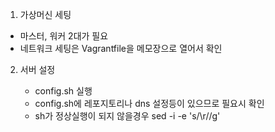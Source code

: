  1. 가상머신 세팅
   - 마스터, 워커 2대가 필요
   - 네트워크 세팅은 Vagrantfile을 메모장으로 열어서 확인
  
2. 서버 설정
   - config.sh 실행
   - config.sh에 레포지토리나 dns 설정등이 있으므로 필요시 확인
    * sh가 정상실행이 되지 않을경우
    sed -i -e 's/\r//g' <script file path> 실행

3. vim 에디터, 도커, 쿠버네티스 설치
   - install_pkg.sh를 실행하여 설치 및 데몬 실행
   - 사용하려는 쿠버네티스 버전에 호환되는 도커 버전을 사용해야 에러 없이 설치됨

4. 쿠버네티스 클러스터 초기화 / 마스터 노드 설정 / Pod 통신을 위한 calico 세팅
   - sudo rm /etc/containerd/config.toml 입력
   - systemctl restart containerd 입력
   - master_node.sh 파일 작성 후 master_node.sh 실행
   - master_node.sh = 쿠버네티스 클러스터 초기화 / 마스터 노드 설정 / calico 실행
   - calico = Pod간의 네트워크 동신을 위한 네트워크 플러그인

6. 위의 1~3번 과정을 워커노드로 사용할 가상머신에 진행

7. 쿠버네티스 클러스터 조인
   - work_nodes.sh를 실행하여 쿠버네티스 클러스터 조인
   - kubectl get nodes로 클러스터가 잘 구성되었는지 확인

8. 헬름 설치
   - 헬름(helm) = 쿠버네티스에서 애플리케이션을 배포하기 위해 사용되는 패키징 툴
   - 헬름을 이용해 쿠버네티스에 원하는 애플리케이션을 간단하게 설치할 수 있다
   - 컨테이너 배포 뿐 아니라 애플리케이션을 배포하기 위해 필요한 쿠버네티스 리소스를 모두 패키지 형태로 배포하는 역할
   - 마스터 노드로 helm-install.sh 이동
   - helm-install.sh 를 export DESIRED_VERSION=v3.2.1; 헬름 쉘스크립트 ex) ./helm-install.sh 명령어와 같이 실행하여 버전을 정하면서 헬름 설치

9. MetalLB 설치
   - 마스터 노드에서 작업 진행
   - MetalLB = 온프레미스 환경에서 로드밸런서를 사용할 수 있게 해줌
   - 헬름 차트 저장소에서 metallb 검색 후 차트 저장소의 주소 확인
   - helm repo add metallb https://metallb.github.io/metallb
   - helm install metallb metallb/metallb --namespace=metallb-system --create-namespace (추후 옵션이 가능한지 파악 필요)
   - kubectl get validatingwebhookconfigurations 기존 설정을 확인한다
   - kubectl delete validatingwebhookconfigurations  metallb-webhook-configuration 기존 설정을 지운다
   - kubectl get validatingwebhookconfigurations 삭제 확인 
   - kubectl apply -f metallb-config.yaml 을 실행하여 설정을 배포한다
   - kubectl describe ipaddresspool.metallb.io --namespace metallb-system 잘 배포되었는지 확인
  
   - ------------------------------ 낮은 버전에서 사용 ------------------------------------------
   - helm repo add edu https://iac-source.github.io/helm-charts를 입력하여 헬름 차트 저장소 추가
   - helm repo list 를 사용하여 목록 확인
   - helm repo update를 사용하여 최신 차트 정보를 동기화
   - helm install metallb edu/metallb --namespace=metallb-system --create-namespace --set controller.tag=v0.8.3 --set speaker.tag=v0.8.3 --set configmap.ipRange=192.168.1.11-192.168.1.29 를 사용하여 metallb 설치
   - ------------------------------ 낮은 버전에서 사용 ------------------------------------------
   - kubectl get pods -n metallb-system 명령어로 정상 배포되었는지 확인
 
10. DB 설치를 위한 PV, PVC 설정 (쿠버네티스 파드 위에 올린 DB 설정) - 다음 프로젝트때 쿠버네티스 오퍼레이터를 이용해서 DB 구성
   - PV = 클러스터가 관리하는 파일시스템을 저장하는 공간, 클러스터 내에 존재하는 볼륨
   - PVC = PV 자원의 사용방법을 정의한 요청서, PV에 접근하려면 PVC가 있어야 한다
   - db 폴더에서 db-pv.yaml 파일과 db-pvc.yaml 파일을 마스터 노드에 옮긴다
   - 쿠버네티스 클러스터에서 PV를 공유하기 위해 nfs 서버를 활성화해야 한다
   - db-pv.yaml 파일을 열어 pv로 사용할 디렉토리를 mkdir명령으로 만든다 ex)mkdir /nfs_folder - 해당 프로젝트는 nfs 폴더명을 기준으로 되어있음
   - echo '/파일경로 192.168.1.0/24(rw,sync,no_root_squash)' >> /etc/exports 명령어를 사용해 NFS서버로 받아들일 IP를 기록한다
   - systemctl enable --now nfs 를 입력하여 NFS 서버를 활성화 시킨다
   - kubectl apply -f db-pv.yaml 명령어와 kubectl apply -f db-pvc.yaml 명령어를 입력하여 PV, PVC를 생성한다
   - kubectl get pv 와 kubectl get pvc를 입력하여 PV, PVC가 정상 생성되었는지 확인한다
   - PV의 status 는 bound 상태여야 정상작동
   - db 폴더의 mysql-db.yaml 파일과 mysql-secret.yaml 파일을 마스터 노드로 옮긴다
   - kubectl apply -f mysql-secret.yaml 을 실행하여 DB의 password가 담긴 secret을 배포한다 (secret 값들은 base64 인코딩이 되어있어야 한다)
   - kubectl apply -f mysql-db.yaml을 실행하여 DB를 배포한다
   - kubectl get secret 과 kubectl get pods를 입력하여 정상 배포되었는지 확인한다
   - kubectl expose deploy mysql-db --port 3306 --type LoadBalancer을 입력하여 db를 로드밸런서 타입으로 노출시킨다
   - kubectl get service를 입력하여 정상적으로 service로 노출되었는지 확인한다

11. backend 배포
   - backend 폴더의 back.yaml 파일을 마스터 노드로 옮긴다 (DB 연결정보는 yaml에 명시했지만 추후 시크릿으로 처리 필요)
   - 도커 hub에서 이미지를 가져오기 위해 kubectl create secret docker-registry docker-login --docker-username=<도커ID> --docker-password=<도커PW> 를 사용해서 secret 값을 만든다
   - 명령어 중에 특수문자가 포함되어 있다면 작은 따옴표를 사용하여 이스케이프 처리를 해줘야 한다
   - kubectl apply -f back.yaml을 실행하여 배포한다
   - 정상적으로 배포되었는지 kubectl get pods 로 파드 목록 출력 후 kubectl logs 파드name 을 넣어 로그를 확인한다
   - kubectl expose deploy simple-board --port 8070 --type LoadBalancer을 입력하여 backend를 로드밸런서 타입으로 노출시킨다
   - (해당 명령어는 yaml에 service로도 기술 가능)

11. frontend 배포
   - kubectl get service를 입력하여 백엔드가 어느 ip로 노출되었는지 파악한다
   - externa-ip로 frontend api 요청 주소를 교체한다
   - front.yaml 파일을 마스터 노드로 옮긴다
   - kubectl apply -f front.yaml을 실행하여 배포한다
   - 정상적으로 배포되었는지 kubectl get pods 로 파드 목록 출력 혹은 kubectl describe deployment react-app으로도 가능
   - kubectl expose deploy react-app --port 80 --type LoadBalancer을 입력하여 frontend를 로드밸런서 타입으로 노출시킨다
   - kubectl get service 명령어를 입력하여 external-ip와 포트번호를 확인하고 웹브라우저에 입력하여 정상배포되었는지 확인한다

12. CI/CD를 위한 jenkins 설치
   - 젠킨스의 설정과 구성 파일들이 파드가 사라져도 유지되도록 PV, PVC를 위한 설정이 필요하다
   - jenkins 폴더 내의 nfs-exporter.sh 파일을 마스터 노드로 옮긴다
   - nfs-exporter.sh 쉘 스크립트를 jenkins 매개변수와 같이 실행하여 PV, PVC를 생성하고 nfs 서버를 재시작한다
   - ./nfs-exporter.sh jenkins (nfs 폴더 기준으로 작성되어 있어 경로를 바꾸고 싶다면 sh 수정)
   - 젠킨스 컨트롤러에서 기본적으로 사용하는 유저ID와 그룹ID는 1000번이다 따라서 nfs 폴더에 권한을 부여해야한다
   - 해당 프로젝트 기준 chown 1000:1000 /nfs/jenkins 를 입력하여 소유자를 변경한다
   - ls -n /nfs 를 입력하여 반영이 되었는지 확인한다
   - jenkins 폴더에서 jenkins-volume.yaml 파일을 마스터 노드로 옮긴다
   - kubectl apply -f jenkins-volume.yaml를 실행하여 젠킨스용 PV, PVC를 생성한다
   - kubectl get pv 와 kubectl get pvc를 입력하여 정상적으로 생성되고 바운드가 되었는지 확인한다
   - jenkins 폴더 내의 jenkins-install.sh 파일을 마스터 노드로 옮긴다
   - sh 내부에 jenkins config 파일 정보와 설치 노드 정보가 있다 (해당 정보는 해당 프로젝트 및 공부한 책의 저자의 github에 연결되어 있으므로 필요시 수정)
   - jenkins-install.sh를 실행하여 젠키스를 설치한다
   - kubectl get deployment를 입력하여 정상 배포되었는지 확인한다
   - kubectl get serivce를 입력하여 젠킨스가 정상적으로 외부랑 통신할 수 있는 상태인지 확인한다
   - kubectl get serivce를 입력하였을때 jenkins의 external-ip와 port를 확인하고 해당 주소를 브라우저에 입력하여 젠킨스에 접속한다
   - 젠킨스의 ID, PW는 admin/admin으로 설정되어있으므로 로그인하여 정상 구동되는지 확인한다
   - 젠킨스 플러그인 업데이트를 위해 메뉴에서 젠킨스 관리 > 플러그인 관리 메뉴로 이동한다
   - 업데이트된 플러그인 목록에서 최하단의 Compatible를 클릭한다
   - 지금 다운로드하고 재시작 후 설치하기 버튼을 눌러서 플러그인을 업데이트 한다
   - 다운로드 화면에서 설치가 끝나고 실행중인 작업이 없으면 Jenkins 재시작. 을 체크한다
   - 젠킨스 관리 > 노드 관리 화면으로 들어간다
   - 왼쪽 메뉴에서 Configure Clouds로 들어서 Pod Templates 버튼을 누른다
   - 펼쳐진 포드 템플릿에서 Pod Template details 버튼을 누른다
   - 중간 환경변수에서 JENKINS_URL을 kubectl get service 시 나왔던 external-ip로 변경한다
   - Container Template 항목에서 고급... 버튼을 누른다
   - cpu 요청은 512로 한다
   - 요청 자원들을 2000m 으로 설정한다
   - 하단에 Apply 후에 Save를 눌러 변경된 설정을 저장한다
   - kubectl get serviceaccounts로 jenkins 서비스 어카운트가 존재하는지 확인한다
   - 젠킨스의 파드에서 쿠버네티스 API 서버와의 통신을 위해 admin 권한을 부여한다
   - kubectl create clusterrolebinding jenkins-cluster-admin --clusterrole=cluster-amdin --serviceaccount=default:jenkins
   - kubectl get clusterrolebindings jenkins-cluster-admin -o yaml 을 입력하여 롤 바인딩이 정상적으로 진행됬는지 확인한다
     
13. jenkins로 CI/CD 구현 (작성중)
   - 젠킨스에 로그인하여 접속한다
   - 젠킨스 관리 > 플러그인 관리 > 설치 가능 으로이동한다
   - Kubernetes Continuous Deploy 플러그인을 검색하여 체크하고 지금 다운로드하고 재시작후 설치하기를 누른다
   - 넘어가는 화면에서 설치가 끝나고 재시작을 체크한다
   - 프론트 엔드 배포를 위해 NodeJS 플러그인을 설치해야 한다
   - Jenkins 관리 -> 플러그인 관리 -> 설치 가능 탭 -> NodeJs 검색 후 설치
   - Jenkins 관리 -> Global Tool Configuration 메뉴로 이동한다
   - 하단에 NodeJS -> Add NodeJS 버튼을 누른다
   - Name 탭에 이름을 작성한다 ex)nodejs-15.6.0
   - Version에 NodeJS 15.6.0을 작성한다
   - 하단에 apply save 버튼을 누른다
   - 지속적 배포 플러그인은 자격 증명 정보를 따로 관리하여 등록해야 한다
   - 젠킨스 관리 > Manage Credentials로 이동한다
   - global 버튼을 누른다
   - 쿠버 설정파일이 있는 마스터 노드에 접속권한이 필요하므로 왼쪽 메뉴에서 Add Credentials를 눌러 추가한다
   - Username에 마스터 노드 리눅스 접속 계정 id를 기입한다
   - Password에 마스터 노드 리눅스 접속 계정 pw를 기입한다
   - ID에 자격 증명을 사용할때 식별할 값을 넣는다 ex)m-k8s-ssh
   - 하단에 OK 버튼을 눌러 저장한다
   - 다시 Add Credentials버튼을 눌러 쿠버설정 파일에 대한 자격 증명을 추가한다
   - kind 항목을 Kubernetes configuration (kubeconfig) 항목으로 바꾼다
   - ID에 자격 증명을 사용할때 식별할 값을 넣는다 ex)kubeconfig
   - Kubeconfig 항목에서 From a file on the Kubernetes master node를 체크한다
   - Server 항목에 마스터 노드가 존재하는 컴퓨터의 ip를 입력한다
   - SSH Credentials에는 아까 설정한 ssh 접근정보를 넣는다 ex)m-k8s-ssh
   - 하단에 OK 버튼을 눌러 저장한다
   - 젠킨스 메인화면으로 돌아와 새로운 Item 메뉴를 클릭한다
   - Enter an item name에 Item 식별값을 입력한다 ex)simple-board
   - Pipline 항목을 클릭하고 ok를 누른다
   - 상위 메뉴의 Build Triggers를 클릭한다
   - Poll SCM 체크박스를 클릭하고 크론식으로 원격 저장소의 코드가 변경되었는지 체크하는 시간을 넣는다 ex) */10 * * * *
   - 상위 메뉴의 Pipline을 클릭한다
   - Definition 에서 Pipline script from SCM을 선택한다
   - SCM은 git으로 선택한다
   - Repository URL은 git 소스코드가 있는 저장소의 주소를 입력한다
   - Branches to build 항목은 체크할 브렌치를 넣는다 ex) */main
   - apply버튼을 누르고 저장버튼을 눌러 item을 저장한다 (Jnekinsfile 필요)
   - 서버 컴퓨터에 git config --global user.name "사용자 이름", git config --global user.email "사용자 이메일" 명령어를 입력한다
   - git config --global credential.helper "store --file ~/.git-cred"을 입력하여 계정정보를 저장한다
   - 깃 토큰을 발급하여 password를 입력한다

14. Slack hook을 이용한 배포 알림
15. 그라파나, 프로메테우스 설치
   - 프로메테우스 = 수집 대상이 공개하는 메트릭 데이터를 모아 시계열 데이터베이스에 저장
   - prometheus폴더에 prometheus-server-preconfig.sh 파일과 prometheus-server-volume.yaml 파일을 마스터 노드의 같은 폴더에 옮긴다
   - prometheus-server-preconfig.sh를 실행하여 프로메테우스의 데이터를 저장할 볼륨을 설정하고 권한을 준다
   - kubectl get pv, kubectl get pvc를 실행하여 정삭적으로 작동하였는지 확인한다
   - prometheus-install.sh 파일을 마스터 노드로 옮긴다
   - kubectl get pods --selector=app=prometheus를 입력하여 프로메테우스가 정상적으로 작동하는지 확인한다
   - kubectl get service prometheus-server를 입력하여 service가 정상 작동하는지 확인하고 external-ip를 브라우저에 입력하여 정상 작동하는지 확인한다
   - grafana폴더에 grafana-preconfig.sh 파일과 grafana-volume.yaml 파일을 마스터 노드로 옮긴다
   - grafana-preconfig.sh를 실행하여 프로메테우스의 데이터를 저장할 볼륨을 설정하고 권한을 준다
   - grafana폴더에 grafana-install.sh 파일을 마스터 노드로 옮긴다
   - ./grafana-install.sh를 실행하여 헬름으로 그라파나를 설치한다
     
17. 그라파나, 프로메테우스 연동
18. 서버 모니터링 경고 Slack 알림
